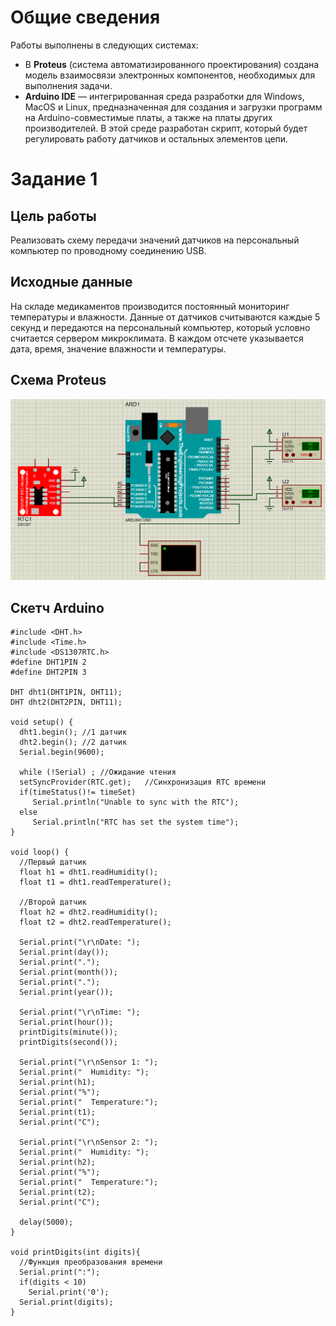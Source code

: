 # Общие сведения
Работы выполнены в следующих системах:
 * В **Proteus** (система автоматизированного проектирования) создана модель взаимосвязи электронных компонентов, необходимых для выполнения задачи.
 * **Arduino IDE** — интегрированная среда разработки для Windows, MacOS и Linux, предназначенная для создания и загрузки программ на Arduino-совместимые платы, а также на платы других производителей. В этой среде разработан скрипт, который будет регулировать работу датчиков и остальных элементов цепи.
# Задание 1
## Цель работы
Реализовать схему передачи значений датчиков на персональный компьютер по проводному соединению USB.

## Исходные данные
На складе медикаментов производится постоянный мониторинг температуры и влажности. Данные от датчиков считываются каждые 5 секунд и передаются на персональный компьютер, который условно считается сервером микроклимата. В каждом отсчете указывается дата, время, значение влажности и температуры. 

## Схема Proteus
![Схема Задание 1](imgs/task-11.png)

## Скетч Arduino
```
#include <DHT.h>
#include <Time.h>
#include <DS1307RTC.h>
#define DHT1PIN 2
#define DHT2PIN 3

DHT dht1(DHT1PIN, DHT11);
DHT dht2(DHT2PIN, DHT11);

void setup() {
  dht1.begin(); //1 датчик
  dht2.begin(); //2 датчик
  Serial.begin(9600);

  while (!Serial) ; //Ожидание чтения
  setSyncProvider(RTC.get);   //Синхронизация RTC времени
  if(timeStatus()!= timeSet) 
     Serial.println("Unable to sync with the RTC");
  else
     Serial.println("RTC has set the system time");     
}

void loop() {
  //Первый датчик
  float h1 = dht1.readHumidity();
  float t1 = dht1.readTemperature();

  //Второй датчик
  float h2 = dht2.readHumidity();
  float t2 = dht2.readTemperature();

  Serial.print("\r\nDate: ");
  Serial.print(day());
  Serial.print(".");
  Serial.print(month());
  Serial.print(".");
  Serial.print(year());
  
  Serial.print("\r\nTime: ");
  Serial.print(hour());
  printDigits(minute());
  printDigits(second());

  Serial.print("\r\nSensor 1: ");
  Serial.print("  Humidity: ");
  Serial.print(h1);
  Serial.print("%");
  Serial.print("  Temperature:");
  Serial.print(t1);
  Serial.print("C");

  Serial.print("\r\nSensor 2: ");
  Serial.print("  Humidity: ");
  Serial.print(h2);
  Serial.print("%");
  Serial.print("  Temperature:");
  Serial.print(t2);
  Serial.print("C");

  delay(5000);
}

void printDigits(int digits){
  //Функция преобразования времени
  Serial.print(":");
  if(digits < 10)
    Serial.print('0');
  Serial.print(digits);
}
```

